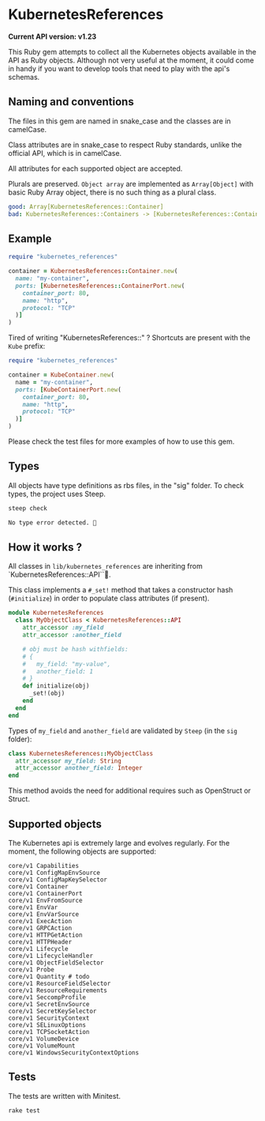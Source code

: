 # KubernetesReferences

**Current API version: v1.23**

This Ruby gem attempts to collect all the Kubernetes objects available in the API as Ruby objects. Although not very useful at the moment, it could come in handy if you want to develop tools that need to play with the api's schemas.

## Naming and conventions

The files in this gem are named in snake_case and the classes are in camelCase.

Class attributes are in snake_case to respect Ruby standards, unlike the official API, which is in camelCase.

All attributes for each supported object are accepted.

Plurals are preserved. `Object array` are implemented as `Array[Object]` with basic Ruby Array object, there is no such thing as a plural class.

```yaml
good: Array[KubernetesReferences::Container]
bad: KubernetesReferences::Containers -> [KubernetesReferences::Container]
```

## Example

```ruby
require "kubernetes_references"

container = KubernetesReferences::Container.new(
  name: "my-container",
  ports: [KubernetesReferences::ContainerPort.new(
    container_port: 80,
    name: "http",
    protocol: "TCP"
  )]
)
```

Tired of writing "KubernetesReferences::" ? Shortcuts are present with the `Kube` prefix:

```ruby
require "kubernetes_references"

container = KubeContainer.new(
  name = "my-container",
  ports: [KubeContainerPort.new(
    container_port: 80,
    name: "http",
    protocol: "TCP"
  )]
)
```

Please check the test files for more examples of how to use this gem.

## Types

All objects have type definitions as rbs files, in the "sig" folder. To check types, the project uses Steep.

```bash
steep check

No type error detected. 🧉
```

## How it works ?

All classes in `lib/kubernetes_references` are inheriting from `KubernetesReferences::API``.

This class implements a `#_set!` method that takes a constructor hash (`#initialize`) in order to populate class attributes (if present).

```ruby
module KubernetesReferences
  class MyObjectClass < KubernetesReferences::API
    attr_accessor :my_field
    attr_accessor :another_field

    # obj must be hash withfields:
    # {
    #   my_field: "my-value",
    #   another_field: 1
    # }
    def initialize(obj)
      _set!(obj)
    end
  end
end
```

Types of `my_field` and `another_field` are validated by `Steep` (in the `sig` folder):

```ruby
class KubernetesReferences::MyObjectClass
  attr_accessor my_field: String
  attr_accessor another_field: Integer
end
```

This method avoids the need for additional requires such as OpenStruct or Struct.

## Supported objects

The Kubernetes api is extremely large and evolves regularly. For the moment, the following objects are supported:

```
core/v1 Capabilities
core/v1 ConfigMapEnvSource
core/v1 ConfigMapKeySelector
core/v1 Container
core/v1 ContainerPort
core/v1 EnvFromSource
core/v1 EnvVar
core/v1 EnvVarSource
core/v1 ExecAction
core/v1 GRPCAction
core/v1 HTTPGetAction
core/v1 HTTPHeader
core/v1 Lifecycle
core/v1 LifecycleHandler
core/v1 ObjectFieldSelector
core/v1 Probe
core/v1 Quantity # todo
core/v1 ResourceFieldSelector
core/v1 ResourceRequirements
core/v1 SeccompProfile
core/v1 SecretEnvSource
core/v1 SecretKeySelector
core/v1 SecurityContext
core/v1 SELinuxOptions
core/v1 TCPSocketAction
core/v1 VolumeDevice
core/v1 VolumeMount
core/v1 WindowsSecurityContextOptions
```

## Tests

The tests are written with Minitest.

```
rake test
```
